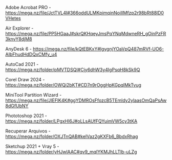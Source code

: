 Adobe Acrobat PRO - https://mega.nz/file/JctTVL4I#366oddULMKpimqinNoiIlMfzp2r98bRt88lD0VHetes

Air Explorer - https://mega.nz/file/PP5HGaaJ#skrQKHqeyJmsPqYNqMdwneRH_gOinPzFR3knvY8djM8

AnyDesk 6 - https://mega.nz/file/kQtEBKxY#lgygnjYOaVpQ487mRVf-UO6-AIbFhudHdDQxCMfy_u4

AutoCad 2021 - https://mega.nz/folder/pMVTDSQI#Cjy6dhW3y4IgPsqH8kSk9Q

Corel Draw 2024 - https://mega.nz/folder/OWQi2bKT#CD7n9rOggHpKGpqlMkTvug

MiniTool Partition Wizard - https://mega.nz/file/JIEFlK4K#ggYDMROsFfozcB5TEmldy2ylaasOmQaPsAw8dGfUbNY

Phototoshop 2021 - https://mega.nz/folder/LPgxHI6J#oLLsAUfFQYuimVW5cy3tKA

Recuperar Arquivos - https://mega.nz/folder/OXJTnQAB#keIVaz2gKXFb6_BbdxRhag

Sketchup 2021 + Vray 5 - https://mega.nz/folder/yHJwlAAC#qv9_mqIYKMJhLLTlb-uLZg
